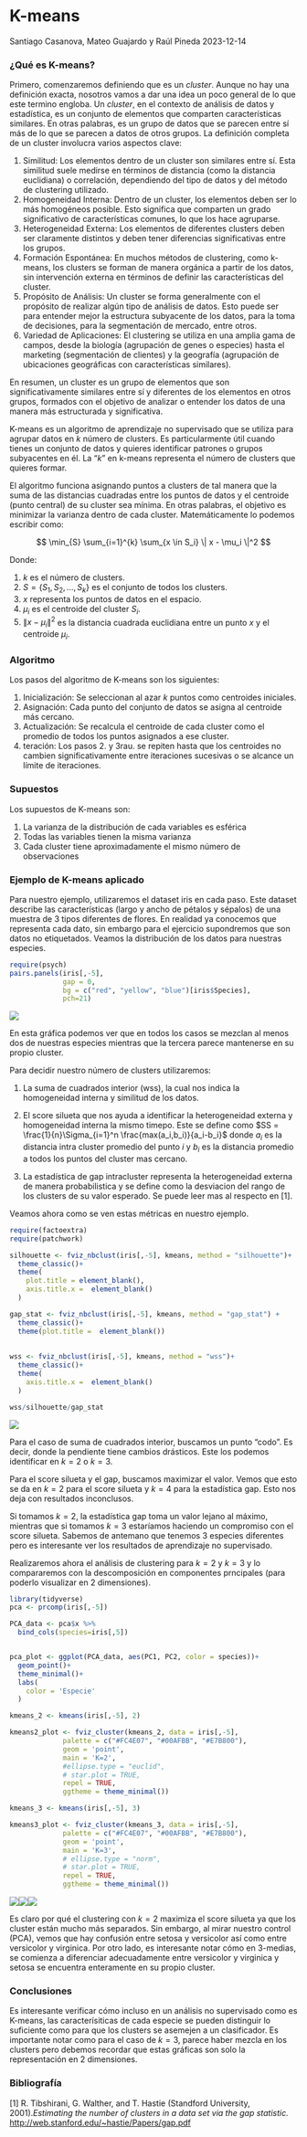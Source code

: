 K-means
================
Santiago Casanova, Mateo Guajardo y Raúl Pineda
2023-12-14

### ¿Qué es K-means?

Primero, comenzaremos definiendo que es un $\textit{cluster}$. Aunque no
hay una definición exacta, nosotros vamos a dar una idea un poco general
de lo que este termino engloba. Un $\textit{cluster}$, en el contexto de
análisis de datos y estadística, es un conjunto de elementos que
comparten características similares. En otras palabras, es un grupo de
datos que se parecen entre sí más de lo que se parecen a datos de otros
grupos. La definición completa de un cluster involucra varios aspectos
clave:

1.  Similitud: Los elementos dentro de un cluster son similares entre
    sí. Esta similitud suele medirse en términos de distancia (como la
    distancia euclidiana) o correlación, dependiendo del tipo de datos y
    del método de clustering utilizado.
2.  Homogeneidad Interna: Dentro de un cluster, los elementos deben ser
    lo más homogéneos posible. Esto significa que comparten un grado
    significativo de características comunes, lo que los hace agruparse.
3.  Heterogeneidad Externa: Los elementos de diferentes clusters deben
    ser claramente distintos y deben tener diferencias significativas
    entre los grupos.
4.  Formación Espontánea: En muchos métodos de clustering, como k-means,
    los clusters se forman de manera orgánica a partir de los datos, sin
    intervención externa en términos de definir las características del
    cluster.
5.  Propósito de Análisis: Un cluster se forma generalmente con el
    propósito de realizar algún tipo de análisis de datos. Esto puede
    ser para entender mejor la estructura subyacente de los datos, para
    la toma de decisiones, para la segmentación de mercado, entre otros.
6.  Variedad de Aplicaciones: El clustering se utiliza en una amplia
    gama de campos, desde la biología (agrupación de genes o especies)
    hasta el marketing (segmentación de clientes) y la geografía
    (agrupación de ubicaciones geográficas con características
    similares).

En resumen, un cluster es un grupo de elementos que son
significativamente similares entre sí y diferentes de los elementos en
otros grupos, formados con el objetivo de analizar o entender los datos
de una manera más estructurada y significativa.

K-means es un algoritmo de aprendizaje no supervisado que se utiliza
para agrupar datos en $k$ número de clusters. Es particularmente útil
cuando tienes un conjunto de datos y quieres identificar patrones o
grupos subyacentes en él. La “$k$” en k-means representa el número de
clusters que quieres formar.

El algoritmo funciona asignando puntos a clusters de tal manera que la
suma de las distancias cuadradas entre los puntos de datos y el
centroide (punto central) de su cluster sea mínima. En otras palabras,
el objetivo es minimizar la varianza dentro de cada cluster.
Matemáticamente lo podemos escribir como:

$$ \min_{S} \sum_{i=1}^{k} \sum_{x \in S_i} \| x - \mu_i \|^2 $$

Donde:

1.  $k$ es el número de clusters.
2.  $S = \{S_1, S_2, ... , S_k\}$ es el conjunto de todos los clusters.
3.  $x$ representa los puntos de datos en el espacio.
4.  $\mu_i$ es el centroide del cluster $S_i$.
5.  $\| x - \mu_i \|^2$ es la distancia cuadrada euclidiana entre un
    punto $x$ y el centroide $\mu_i$.

### Algoritmo

Los pasos del algoritmo de K-means son los siguientes:

1.  Inicialización: Se seleccionan al azar $k$ puntos como centroides
    iniciales.
2.  Asignación: Cada punto del conjunto de datos se asigna al centroide
    más cercano.
3.  Actualización: Se recalcula el centroide de cada cluster como el
    promedio de todos los puntos asignados a ese cluster.
4.  teración: Los pasos 2. y 3rau. se repiten hasta que los centroides
    no cambien significativamente entre iteraciones sucesivas o se
    alcance un límite de iteraciones.

### Supuestos

Los supuestos de K-means son:

1.  La varianza de la distribución de cada variables es esférica
2.  Todas las variables tienen la misma varianza
3.  Cada cluster tiene aproximadamente el mismo número de observaciones

### Ejemplo de K-means aplicado

Para nuestro ejemplo, utilizaremos el dataset iris en cada paso. Este
dataset describe las características (largo y ancho de pétalos y
sépalos) de una muestra de 3 tipos diferentes de flores. En realidad ya
conocemos que representa cada dato, sin embargo para el ejercicio
supondremos que son datos no etiquetados. Veamos la distribución de los
datos para nuestras especies.

``` r
require(psych)
pairs.panels(iris[,-5],
             gap = 0,
             bg = c("red", "yellow", "blue")[iris$Species],
             pch=21)
```

![](README_files/figure-gfm/unnamed-chunk-1-1.png)<!-- -->

En esta gráfica podemos ver que en todos los casos se mezclan al menos
dos de nuestras especies mientras que la tercera parece mantenerse en su
propio cluster.

Para decidir nuestro número de clusters utilizaremos:

1.  La suma de cuadrados interior (wss), la cual nos indica la
    homogeneidad interna y similitud de los datos.

2.  El score silueta que nos ayuda a identificar la heterogeneidad
    externa y homogeneidad interna la mismo timepo. Este se define como
    $SS = \frac{1}{n}\Sigma_{i=1}^n \frac{max(a_i,b_i)}{a_i-b_i}$ donde
    $a_i$ es la distancia intra cluster promedio del punto $i$ y $b_i$
    es la distancia promedio a todos los puntos del cluster mas cercano.

3.  La estadística de gap intracluster representa la heterogeneidad
    externa de manera probabilistica y se define como la desviacion del
    rango de los clusters de su valor esperado. Se puede leer mas al
    respecto en \[1\].

Veamos ahora como se ven estas métricas en nuestro ejemplo.

``` r
require(factoextra)
require(patchwork)

silhouette <- fviz_nbclust(iris[,-5], kmeans, method = "silhouette")+ 
  theme_classic()+
  theme(
    plot.title = element_blank(),
    axis.title.x =  element_blank()
  )

gap_stat <- fviz_nbclust(iris[,-5], kmeans, method = "gap_stat") +
  theme_classic()+
  theme(plot.title =  element_blank())
  
  
wss <- fviz_nbclust(iris[,-5], kmeans, method = "wss")+
  theme_classic()+
  theme(
    axis.title.x =  element_blank()
  )

wss/silhouette/gap_stat
```

![](README_files/figure-gfm/unnamed-chunk-2-1.png)<!-- -->

Para el caso de suma de cuadrados interior, buscamos un punto “codo”. Es
decir, donde la pendiente tiene cambios drásticos. Este los podemos
identificar en $k = 2$ o $k= 3$.

Para el score silueta y el gap, buscamos maximizar el valor. Vemos que
esto se da en $k = 2$ para el score silueta y $k= 4$ para la estadística
gap. Esto nos deja con resultados inconclusos.

Si tomamos $k=2$, la estadística gap toma un valor lejano al máximo,
mientras que si tomamos $k=3$ estaríamos haciendo un compromiso con el
score silueta. Sabemos de antemano que tenemos 3 especies diferentes
pero es interesante ver los resultados de aprendizaje no supervisado.

Realizaremos ahora el análisis de clustering para $k=2$ y $k=3$ y lo
compararemos con la descomposición en componentes prncipales (para
poderlo visualizar en 2 dimensiones).

``` r
library(tidyverse)
pca <- prcomp(iris[,-5])

PCA_data <- pca$x %>% 
  bind_cols(species=iris[,5])


pca_plot <- ggplot(PCA_data, aes(PC1, PC2, color = species))+
  geom_point()+
  theme_minimal()+
  labs(
    color = 'Especie'
  )

kmeans_2 <- kmeans(iris[,-5], 2)

kmeans2_plot <- fviz_cluster(kmeans_2, data = iris[,-5], 
             palette = c("#FC4E07", "#00AFBB", "#E7B800"), 
             geom = 'point',
             main = 'K=2',
             #ellipse.type = "euclid",
             # star.plot = TRUE, 
             repel = TRUE, 
             ggtheme = theme_minimal())

kmeans_3 <- kmeans(iris[,-5], 3)

kmeans3_plot <- fviz_cluster(kmeans_3, data = iris[,-5], 
             palette = c("#FC4E07", "#00AFBB", "#E7B800"), 
             geom = 'point',
             main = 'K=3',
             # ellipse.type = "norm",
             # star.plot = TRUE, 
             repel = TRUE, 
             ggtheme = theme_minimal())
```

![](README_files/figure-gfm/unnamed-chunk-4-1.png)<!-- -->![](README_files/figure-gfm/unnamed-chunk-4-2.png)<!-- -->![](README_files/figure-gfm/unnamed-chunk-4-3.png)<!-- -->

Es claro por qué el clustering con $k=2$ maximiza el score silueta ya
que los cluster están mucho más separados. Sin embargo, al mirar nuestro
control (PCA), vemos que hay confusión entre setosa y versicolor así
como entre versicolor y virginica. Por otro lado, es interesante notar
cómo en 3-medias, se comienza a diferenciar adecuadamente entre
versicolor y virginica y setosa se encuentra enteramente en su propio
cluster.

### Conclusiones

Es interesante verificar cómo incluso en un análisis no supervisado como
es K-means, las caracterísiticas de cada especie se pueden distinguir lo
suficiente como para que los clusters se asemejen a un clasificador. Es
importante notar como para el caso de $k=3$, parece haber mezcla en los
clusters pero debemos recordar que estas gráficas son solo la
representación en 2 dimensiones.

### Bibliografía

\[1\] R. Tibshirani, G. Walther, and T. Hastie (Standford University,
2001).$\textit{Estimating the number of clusters in a data set via the gap statistic.}$
<http://web.stanford.edu/~hastie/Papers/gap.pdf>
